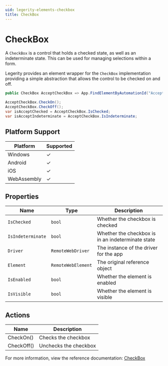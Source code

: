 ```yaml
---
uid: legerity-elements-checkbox
title: CheckBox
---
```


# CheckBox

A `CheckBox` is a control that holds a checked state, as well as an indeterminate state. This can be used for managing selections within a form.

Legerity provides an element wrapper for the `CheckBox` implementation providing a simple abstraction that allows the control to be checked on and off.

```csharp
public CheckBox AcceptCheckBox => App.FindElementByAutomationId("AcceptCheckBox");

AcceptCheckBox.CheckOn();
AcceptCheckBox.CheckOff();
var isAcceptChecked = AcceptCheckBox.IsChecked;
var isAcceptIndeterminate = AcceptCheckBox.IsIndeterminate;
```

## Platform Support

| Platform | Supported |
|-|-|
| Windows | &check; |
| Android | &check; |
| iOS | &check; |
| WebAssembly | &check; |

## Properties

| Name | Type | Description |
|-|-|-|
| `IsChecked` | `bool` | Whether the checkbox is checked |
| `IsIndeterminate` | `bool` | Whether the checkbox is in an indeterminate state |
| `Driver` | `RemoteWebDriver` | The instance of the driver for the app |
| `Element` | `RemoteWebElement` | The original reference object |
| `IsEnabled` | `bool` | Whether the element is enabled |
| `IsVisible` | `bool` | Whether the element is visible |

## Actions

| Name | Description |
|-|-|
| CheckOn() | Checks the checkbox |
| CheckOff() | Unchecks the checkbox |

For more information, view the reference documentation: [CheckBox](xref:Legerity.Uno.Elements.CheckBox)

